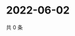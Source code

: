 # 2022-06-02

共 0 条

<!-- BEGIN WEIBO -->
<!-- 最后更新时间 Thu Jun 02 2022 23:14:42 GMT+0800 (China Standard Time) -->

<!-- END WEIBO -->
